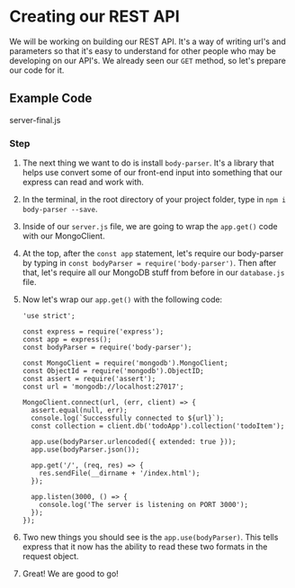 # Creating our REST API

We will be working on building our REST API. It's a way of writing url's and parameters so that it's easy to understand for other people who may be developing on our API's. We already seen our `GET` method, so let's prepare our code for it.

## Example Code

server-final.js

### Step

1.  The next thing we want to do is install `body-parser`. It's a library that helps use convert some of our front-end input into something that our express can read and work with.

2.  In the terminal, in the root directory of your project folder, type in `npm i body-parser --save`.

3.  Inside of our `server.js` file, we are going to wrap the `app.get()` code with our MongoClient.

4.  At the top, after the `const app` statement, let's require our body-parser by typing in `const bodyParser = require('body-parser')`. Then after that, let's require all our MongoDB stuff from before in our `database.js` file.

5.  Now let's wrap our `app.get()` with the following code:

    ```
    'use strict';

    const express = require('express');
    const app = express();
    const bodyParser = require('body-parser');

    const MongoClient = require('mongodb').MongoClient;
    const ObjectId = require('mongodb').ObjectID;
    const assert = require('assert');
    const url = 'mongodb://localhost:27017';

    MongoClient.connect(url, (err, client) => {
      assert.equal(null, err);
      console.log(`Successfully connected to ${url}`);
      const collection = client.db('todoApp').collection('todoItem');

      app.use(bodyParser.urlencoded({ extended: true }));
      app.use(bodyParser.json());

      app.get('/', (req, res) => {
        res.sendFile(__dirname + '/index.html');
      });

      app.listen(3000, () => {
        console.log('The server is listening on PORT 3000');
      });
    });
    ```

6.  Two new things you should see is the `app.use(bodyParser)`. This tells express that it now has the ability to read these two formats in the request object.

7.  Great! We are good to go!

